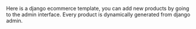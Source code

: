 Here is a django ecommerce template, you can add new products by going to the admin interface. Every product is dynamically generated from django admin.
